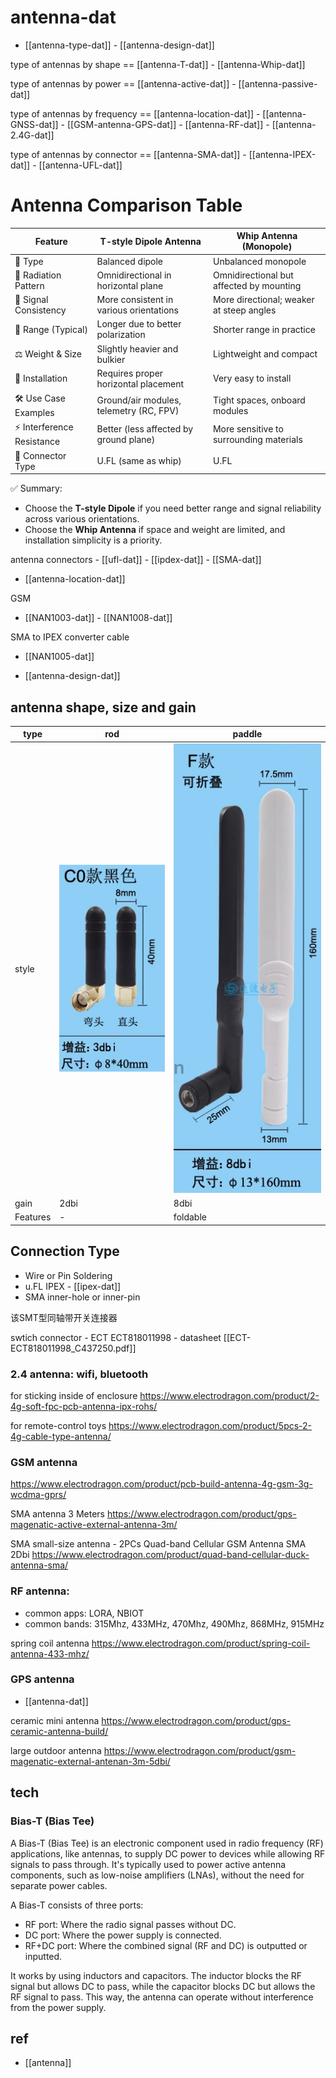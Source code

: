 
# antenna-dat

- [[antenna-type-dat]] - [[antenna-design-dat]]

type of antennas by shape == [[antenna-T-dat]] - [[antenna-Whip-dat]]

type of antennas by power == [[antenna-active-dat]] - [[antenna-passive-dat]]

type of antennas by frequency == [[antenna-location-dat]] - [[antenna-GNSS-dat]] - [[GSM-antenna-GPS-dat]] - [[antenna-RF-dat]] - [[antenna-2.4G-dat]]

type of antennas by connector == [[antenna-SMA-dat]] - [[antenna-IPEX-dat]] - [[antenna-UFL-dat]]




# Antenna Comparison Table

| Feature                     | T-style Dipole Antenna                       | Whip Antenna (Monopole)                      |
|----------------------------|----------------------------------------------|---------------------------------------------|
| 📡 Type                    | Balanced dipole                              | Unbalanced monopole                         |
| 🔁 Radiation Pattern        | Omnidirectional in horizontal plane          | Omnidirectional but affected by mounting    |
| 📶 Signal Consistency       | More consistent in various orientations      | More directional; weaker at steep angles    |
| 📏 Range (Typical)          | Longer due to better polarization            | Shorter range in practice                   |
| ⚖️ Weight & Size           | Slightly heavier and bulkier                 | Lightweight and compact                     |
| 🔧 Installation             | Requires proper horizontal placement         | Very easy to install                        |
| 🛠️ Use Case Examples       | Ground/air modules, telemetry (RC, FPV)      | Tight spaces, onboard modules               |
| ⚡ Interference Resistance  | Better (less affected by ground plane)       | More sensitive to surrounding materials     |
| 🔌 Connector Type           | U.FL (same as whip)                          | U.FL                                        |

✅ Summary:
- Choose the **T-style Dipole** if you need better range and signal reliability across various orientations.
- Choose the **Whip Antenna** if space and weight are limited, and installation simplicity is a priority.


antenna connectors - [[ufl-dat]] - [[ipdex-dat]] - [[SMA-dat]]

- [[antenna-location-dat]]

GSM
- [[NAN1003-dat]] - [[NAN1008-dat]]

SMA to IPEX converter cable 
- [[NAN1005-dat]]
  


- [[antenna-design-dat]]

## antenna shape, size and gain 

| type     | rod                          | paddle                       |
| -------- | ---------------------------- | ---------------------------- |
| style    | ![](2023-10-27-15-41-39.png) | ![](2023-10-27-15-42-27.png) |
| gain     | 2dbi                         | 8dbi                         |
| Features | -                            | foldable                     |


## Connection Type 

- Wire or Pin Soldering
- u.FL IPEX  - [[ipex-dat]]
- SMA inner-hole or inner-pin

该SMT型同轴带开关连接器

swtich connector - ECT ECT818011998 - datasheet [[ECT-ECT818011998_C437250.pdf]]




### 2.4 antenna: wifi, bluetooth

for sticking inside of enclosure
https://www.electrodragon.com/product/2-4g-soft-fpc-pcb-antenna-ipx-rohs/

for remote-control toys
https://www.electrodragon.com/product/5pcs-2-4g-cable-type-antenna/

### GSM antenna

https://www.electrodragon.com/product/pcb-build-antenna-4g-gsm-3g-wcdma-gprs/

SMA antenna 3 Meters
https://www.electrodragon.com/product/gps-magenatic-active-external-antenna-3m/

SMA small-size antenna - 2PCs Quad-band Cellular GSM Antenna SMA 2Dbi
https://www.electrodragon.com/product/quad-band-cellular-duck-antenna-sma/


### RF antenna:

- common apps: LORA, NBIOT
- common bands: 315Mhz, 433MHz, 470Mhz, 490Mhz, 868MHz, 915MHz

spring coil antenna
https://www.electrodragon.com/product/spring-coil-antenna-433-mhz/

### GPS antenna

- [[antenna-dat]]

ceramic mini antenna
https://www.electrodragon.com/product/gps-ceramic-antenna-build/

large outdoor antenna
https://www.electrodragon.com/product/gsm-magenatic-external-antenan-3m-5dbi/



## tech 

### Bias-T (Bias Tee)

A Bias-T (Bias Tee) is an electronic component used in radio frequency (RF) applications, like antennas, to supply DC power to devices while allowing RF signals to pass through. It's typically used to power active antenna components, such as low-noise amplifiers (LNAs), without the need for separate power cables.

A Bias-T consists of three ports:

- RF port: Where the radio signal passes without DC.
- DC port: Where the power supply is connected.
- RF+DC port: Where the combined signal (RF and DC) is outputted or inputted.

It works by using inductors and capacitors. The inductor blocks the RF signal but allows DC to pass, while the capacitor blocks DC but allows the RF signal to pass. This way, the antenna can operate without interference from the power supply.



## ref

- [[antenna]]
